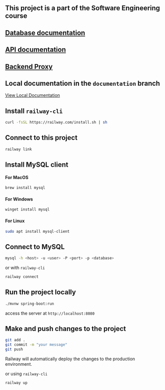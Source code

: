 ## This project is a part of the Software Engineering course

## [Database documentation](https://dbdocs.io/awerks/se_project?view=relationships)

## [API documentation](https://app.swaggerhub.com/apis/softwareproject-afb/Software_project/1.0.0)

## [Backend Proxy](https://javaspringboot-production-c0c1.up.railway.app)

## Local documentation in the `documentation` branch

[View Local Documentation](https://github.com/awerks/software_backend/tree/documentation)

## Install `railway-cli`

```bash
curl -fsSL https://railway.com/install.sh | sh
```

## Connect to this project

```bash
railway link
```

## Install MySQL client

#### For MacOS

```bash
brew install mysql
```

#### For Windows

```bash
winget install mysql
```

#### For Linux

```bash
sudo apt install mysql-client
```

## Connect to MySQL

```bash
mysql -h <host> -u <user> -P <port> -p <database>
```

or with `railway-cli`

```bash
railway connect
```

## Run the project locally

```bash
./mvnw spring-boot:run
```

access the server at `http://localhost:8080`

## Make and push changes to the project

```bash
git add .
git commit -m "your message"
git push
```

Railway will automatically deploy the changes to the production environment.

or using `railway-cli`

```bash
railway up
```
